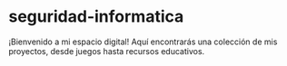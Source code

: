 # seguridad-informatica
¡Bienvenido a mi espacio digital! Aquí encontrarás una colección de mis proyectos, desde juegos hasta recursos educativos.

